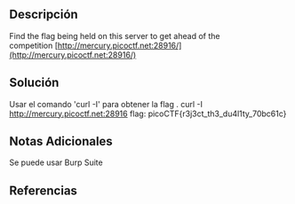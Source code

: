 ## Descripción 
Find the flag being held on this server to get ahead of the competition [http://mercury.picoctf.net:28916/](http://mercury.picoctf.net:28916/)
## Solución
Usar el comando 'curl -I' para obtener la flag .
 curl -I http://mercury.picoctf.net:28916
flag: picoCTF{r3j3ct_th3_du4l1ty_70bc61c}
## Notas Adicionales 
Se puede usar Burp Suite
## Referencias
